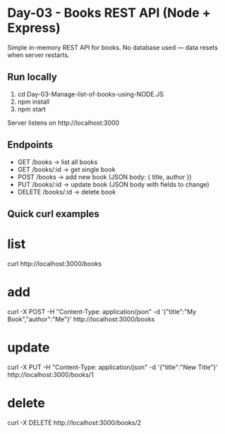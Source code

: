 # Day-03 - Books REST API (Node + Express)

Simple in-memory REST API for books. No database used — data resets when server restarts.

## Run locally

1. cd Day-03-Manage-list-of-books-using-NODE.JS
2. npm install
3. npm start

Server listens on http://localhost:3000

## Endpoints

- GET /books -> list all books
- GET /books/:id -> get single book
- POST /books -> add new book (JSON body: { title, author })
- PUT /books/:id -> update book (JSON body with fields to change)
- DELETE /books/:id -> delete book

## Quick curl examples

# list

curl http://localhost:3000/books

# add

curl -X POST -H "Content-Type: application/json" -d '{"title":"My Book","author":"Me"}' http://localhost:3000/books

# update

curl -X PUT -H "Content-Type: application/json" -d '{"title":"New Title"}' http://localhost:3000/books/1

# delete

curl -X DELETE http://localhost:3000/books/2
